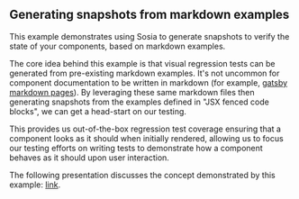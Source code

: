 ## Generating snapshots from markdown examples

This example demonstrates using Sosia to generate snapshots to verify the state of your components, based on markdown examples.

The core idea behind this example is that visual regression tests can be generated from pre-existing markdown examples. It's not uncommon for component documentation to be written in markdown (for example, [gatsby markdown pages](https://www.gatsbyjs.org/docs/adding-markdown-pages/)). By leveraging these same markdown files then generating snapshots from the examples defined in "JSX fenced code blocks", we can get a head-start on our testing.

This provides us out-of-the-box regression test coverage ensuring that a component looks as it should when initially rendered, allowing us to focus our testing efforts on writing tests to demonstrate how a component behaves as it should upon user interaction.

The following presentation discusses the concept demonstrated by this example: [link](https://docs.google.com/presentation/d/1p9mofP6pAUYmMcvbCh22zk6HnDh0yb3fVjKQjQ1WiUQ/present?slide=id.g5f916f50f6_0_26).
